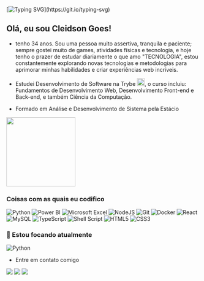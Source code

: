 [![Typing SVG](https://readme-typing-svg.demolab.com?font=Fira+Code&weight=500&size=20&pause=1000&color=C0FF25&random=false&width=435&separator=%3C&lines=print(%22Ol%C3%A1%2C+eu+sou+o+Clei+%F0%9F%A7%94%F0%9F%8F%BB%22);)](https://git.io/typing-svg)
## Olá, eu sou Cleidson Goes!

- tenho 34 anos. Sou uma pessoa muito assertiva, tranquila e paciente; sempre gostei muito de games, atividades físicas e tecnologia, e hoje tenho o prazer de estudar diariamente o que amo "TECNOLOGIA", estou constantemente explorando novas tecnologias e metodologias para aprimorar minhas habilidades e criar experiências web incríveis.

- Estudei Desenvolvimento de Software na Trybe <img width='20px' height='20px' src='https://yt3.ggpht.com/a/AATXAJwv6J1DhKJtvmWwLg4NCBlef2r9VhiYfVwQPvNd=s900-c-k-c0xffffffff-no-rj-mo' />, o curso incluiu: Fundamentos de Desenvolvimento Web, Desenvolvimento Front-end e Back-end, e também Ciência da Computação.

- Formado em Análise e Desenvolvimento de Sistema pela Estácio

<div>
  <img height="180em" src="https://github-readme-stats.vercel.app/api/top-langs/?username=CleidsonGoes&layout=compact&langs_count=16&theme=dracula"/>
</div>

### Coisas com as quais eu codifico

![Python](https://img.shields.io/badge/python-3670A0?style=for-the-badge&logo=python&logoColor=ffdd54)
![Power BI](https://img.shields.io/badge/Power%20BI-F2C811?style=for-the-badge&logo=powerbi&logoColor=black)
![Microsoft Excel](https://img.shields.io/badge/Microsoft%20Excel-217346?style=for-the-badge&logo=microsoft-excel&logoColor=white)
![NodeJS](https://img.shields.io/badge/node.js-6DA55F?style=for-the-badge&logo=node.js&logoColor=white)
![Git](https://img.shields.io/badge/git-%23F05033.svg?style=for-the-badge&logo=git&logoColor=white)
![Docker](https://img.shields.io/badge/docker-%230db7ed.svg?style=for-the-badge&logo=docker&logoColor=white)
![React](https://img.shields.io/badge/react-%2320232a.svg?style=for-the-badge&logo=react&logoColor=%2361DAFB)
![MySQL](https://img.shields.io/badge/mysql-%2300f.svg?style=for-the-badge&logo=mysql&logoColor=white)
![TypeScript](https://img.shields.io/badge/typescript-%23007ACC.svg?style=for-the-badge&logo=typescript&logoColor=white)
![Shell Script](https://img.shields.io/badge/shell_script-%23121011.svg?style=for-the-badge&logo=gnu-bash&logoColor=white)
![HTML5](https://img.shields.io/badge/html5-%23E34F26.svg?style=for-the-badge&logo=html5&logoColor=white)
![CSS3](https://img.shields.io/badge/css3-%231572B6.svg?style=for-the-badge&logo=css3&logoColor=white)


###  🌱 Estou focando atualmente
![Python](https://img.shields.io/badge/python-3670A0?style=for-the-badge&logo=python&logoColor=ffdd54)

- Entre em contato comigo

<div> 
  <a href="https://www.instagram.com/cleidson.goes/" target="_blank"><img src="https://img.shields.io/badge/-Instagram-%23E4405F?style=for-the-badge&logo=instagram&logoColor=white" target="_blank"></a>
  <a href = "mailto:jorgegoes4@gmail.com"><img src="https://img.shields.io/badge/-Gmail-%23333?style=for-the-badge&logo=gmail&logoColor=white" target="_blank"></a>
  <a href="https://www.linkedin.com/in/cleidson-jorge-s-goes/" target="_blank"><img src="https://img.shields.io/badge/-LinkedIn-%230077B5?style=for-the-badge&logo=linkedin&logoColor=white" target="_blank"></a> 
</div>

